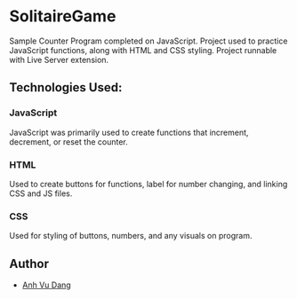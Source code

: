 # SolitaireGame
Sample Counter Program completed on JavaScript. Project used to practice JavaScript functions, along with HTML and CSS styling. Project runnable with Live Server extension.

## Technologies Used:

### JavaScript

JavaScript was primarily used to create functions that increment, decrement, or reset the counter.

### HTML

Used to create buttons for functions, label for number changing, and linking CSS and JS files.

### CSS

Used for styling of buttons, numbers, and any visuals on program.

## Author
- [Anh Vu Dang](https://github.com/mattydang)
